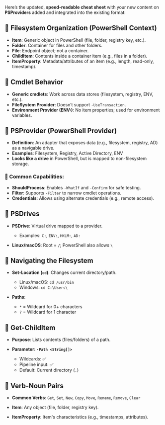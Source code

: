 Here’s the updated, **speed-readable cheat sheet** with your new content on **PSProviders** added and integrated into the existing format:
## 🔹 Filesystem Organization (PowerShell Context)

* **Item**: Generic object in PowerShell (file, folder, registry key, etc.).
* **Folder**: Container for files and other folders.
* **File**: Endpoint object; not a container.
* **ChildItem**: Contents inside a container item (e.g., files in a folder).
* **ItemProperty**: Metadata/attributes of an item (e.g., length, read-only, timestamp).

## 🔹 Cmdlet Behavior

* **Generic cmdlets**: Work across data stores (filesystem, registry, ENV, etc.).
* **FileSystem Provider**: Doesn’t support `-UseTransaction`.
* **Environment Provider (ENV:)**: No item properties; used for environment variables.

## 🔹 PSProvider (PowerShell Provider)

* **Definition**: An adapter that exposes data (e.g., filesystem, registry, AD) as a navigable drive.
* **Examples**: Filesystem, Registry, Active Directory, ENV
* **Looks like a drive** in PowerShell, but is mapped to non-filesystem storage.

### 🔸 Common Capabilities:

* **ShouldProcess**: Enables `-WhatIf` and `-Confirm` for safe testing.
* **Filter**: Supports `-Filter` to narrow cmdlet operations.
* **Credentials**: Allows using alternate credentials (e.g., remote access).


## 🔹 PSDrives

* **PSDrive**: Virtual drive mapped to a provider.

  * Examples: `C:`, `ENV:`, `HKLM:`, `AD:`
* **Linux/macOS**: Root = `/`; PowerShell also allows `\`


## 🔹 Navigating the Filesystem

* **Set-Location (`cd`)**: Changes current directory/path.

  * Linux/macOS: `cd /usr/bin`
  * Windows: `cd C:\Users\`

* **Paths**:

  * `*` = Wildcard for 0+ characters
  * `?` = Wildcard for 1 character


## 🔹 Get-ChildItem

* **Purpose**: Lists contents (files/folders) of a path.
* **Parameter: `-Path <String[]>`**

  * Wildcards: ✅
  * Pipeline input: ✅
  * Default: Current directory (`.`)

## 🔹 Verb-Noun Pairs

* **Common Verbs**:
  `Get`, `Set`, `New`, `Copy`, `Move`, `Rename`, `Remove`, `Clear`

* **Item**: Any object (file, folder, registry key).

* **ItemProperty**: Item's characteristics (e.g., timestamps, attributes).


